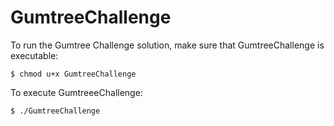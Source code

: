 # GumtreeChallenge

To run the Gumtree Challenge solution, make sure that GumtreeChallenge is executable:

`$ chmod u+x GumtreeChallenge`

To execute GumtreeeChallenge:

`$ ./GumtreeChallenge`